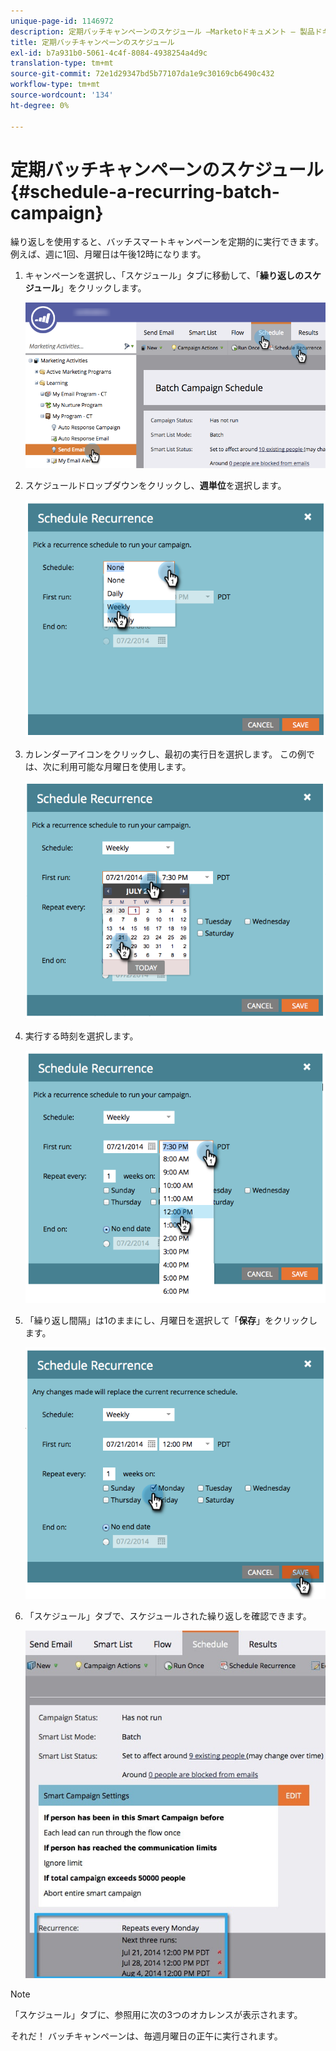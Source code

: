 ```yaml
---
unique-page-id: 1146972
description: 定期バッチキャンペーンのスケジュール —Marketoドキュメント — 製品ドキュメント
title: 定期バッチキャンペーンのスケジュール
exl-id: b7a931b0-5061-4c4f-8084-4938254a4d9c
translation-type: tm+mt
source-git-commit: 72e1d29347bd5b77107da1e9c30169cb6490c432
workflow-type: tm+mt
source-wordcount: '134'
ht-degree: 0%

---
```


# 定期バッチキャンペーンのスケジュール{#schedule-a-recurring-batch-campaign}

繰り返しを使用すると、バッチスマートキャンペーンを定期的に実行できます。 例えば、週に1回、月曜日は午後12時になります。

1. キャンペーンを選択し、「スケジュール」タブに移動して、「**繰り返しのスケジュール**」をクリックします。

   ![](assets/recurrencehands-sendemail.png)

1. スケジュールドロップダウンをクリックし、**週単位**&#x200B;を選択します。

   ![](assets/image2014-9-22-11-3a41-3a42.png)

1. カレンダーアイコンをクリックし、最初の実行日を選択します。 この例では、次に利用可能な月曜日を使用します。

   ![](assets/image2014-9-22-11-3a41-3a46.png)

1. 実行する時刻を選択します。

   ![](assets/image2014-9-22-11-3a41-3a49.png)

1. 「繰り返し間隔」は1のままにし、月曜日を選択して「**保存**」をクリックします。

   ![](assets/image2014-9-22-11-3a41-3a53.png)

1. 「スケジュール」タブで、スケジュールされた繰り返しを確認できます。

   ![](assets/recurrence.jpg)

>[!NOTE]
>
>「スケジュール」タブに、参照用に次の3つのオカレンスが表示されます。

それだ！ バッチキャンペーンは、毎週月曜日の正午に実行されます。
